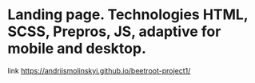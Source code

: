 # Landing page. Technologies HTML, SCSS, Prepros, JS, adaptive for mobile and desktop.
link
https://andriismolinskyi.github.io/beetroot-project1/
